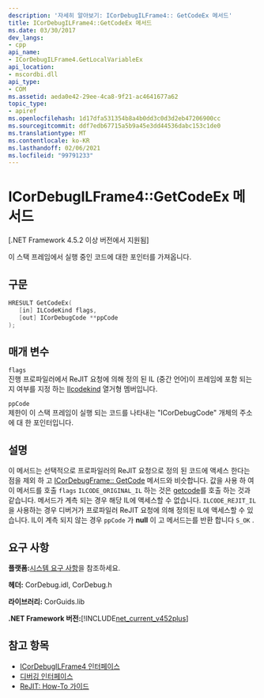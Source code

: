 ```yaml
---
description: '자세히 알아보기: ICorDebugILFrame4:: GetCodeEx 메서드'
title: ICorDebugILFrame4::GetCodeEx 메서드
ms.date: 03/30/2017
dev_langs:
- cpp
api_name:
- ICorDebugILFrame4.GetLocalVariableEx
api_location:
- mscordbi.dll
api_type:
- COM
ms.assetid: aeda0e42-29ee-4ca8-9f21-ac4641677a62
topic_type:
- apiref
ms.openlocfilehash: 1d17dfa531354b8a4b0dd3c0d3d2eb47206900cc
ms.sourcegitcommit: ddf7edb67715a5b9a45e3dd44536dabc153c1de0
ms.translationtype: MT
ms.contentlocale: ko-KR
ms.lasthandoff: 02/06/2021
ms.locfileid: "99791233"
---
```

# <a name="icordebugilframe4getcodeex-method"></a>ICorDebugILFrame4::GetCodeEx 메서드

[.NET Framework 4.5.2 이상 버전에서 지원됨]  
  
 이 스택 프레임에서 실행 중인 코드에 대한 포인터를 가져옵니다.  
  
## <a name="syntax"></a>구문  
  
```cpp
HRESULT GetCodeEx(  
   [in] ILCodeKind flags,
   [out] ICorDebugCode **ppCode  
);  
```  
  
## <a name="parameters"></a>매개 변수  

 `flags`  
 진행 프로파일러에서 ReJIT 요청에 의해 정의 된 IL (중간 언어)이 프레임에 포함 되는지 여부를 지정 하는 [Ilcodekind](ilcodekind-enumeration.md) 열거형 멤버입니다.  
  
 `ppCode`  
 제한이 이 스택 프레임이 실행 되는 코드를 나타내는 "ICorDebugCode" 개체의 주소에 대 한 포인터입니다.  
  
## <a name="remarks"></a>설명  

 이 메서드는 선택적으로 프로파일러의 ReJIT 요청으로 정의 된 코드에 액세스 한다는 점을 제외 하 고 [ICorDebugFrame:: GetCode](icordebugframe-getcode-method.md) 메서드와 비슷합니다. 값을 사용 하 여이 메서드를 호출 `flags` `ILCODE_ORIGINAL_IL` 하는 것은 [getcode](icordebugframe-getcode-method.md)를 호출 하는 것과 같습니다. 메서드가 계측 되는 경우 해당 IL에 액세스할 수 없습니다. `ILCODE_REJIT_IL`을 사용하는 경우 디버거가 프로파일러 ReJIT 요청에 의해 정의된 IL에 액세스할 수 있습니다. IL이 계측 되지 않는 경우 `ppCode` 가 **null** 이 고 메서드는를 반환 합니다 `S_OK` .  
  
## <a name="requirements"></a>요구 사항  

 **플랫폼:**[시스템 요구 사항](../../get-started/system-requirements.md)을 참조하세요.  
  
 **헤더:** CorDebug.idl, CorDebug.h  
  
 **라이브러리:** CorGuids.lib  
  
 **.NET Framework 버전:**[!INCLUDE[net_current_v452plus](../../../../includes/net-current-v452plus-md.md)]  
  
## <a name="see-also"></a>참고 항목

- [ICorDebugILFrame4 인터페이스](icordebugilframe4-interface.md)
- [디버깅 인터페이스](debugging-interfaces.md)
- [ReJIT: How-To 가이드](/archive/blogs/davbr/rejit-a-how-to-guide)
